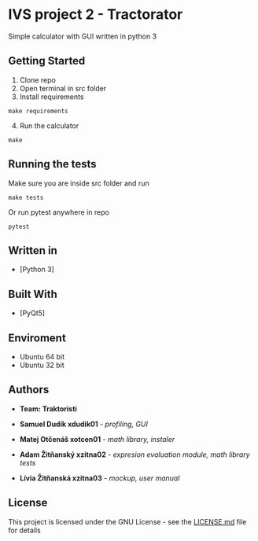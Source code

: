 # IVS project 2 - Tractorator

Simple calculator with GUI written in python 3

## Getting Started

1. Clone repo
2. Open terminal in src folder
3. Install requirements
```
make requirements
```
4. Run the calculator
```
make
```
## Running the tests
Make sure you are inside src folder and run

```
make tests
```

Or run pytest anywhere in repo
```
pytest
```
## Written in

* [Python 3]


## Built With

* [PyQt5]

## Enviroment

* Ubuntu 64 bit
* Ubuntu 32 bit

## Authors

* **Team: Traktoristi**

* **Samuel Dudík xdudik01** - *profiling, GUI* 

* **Matej Otčenáš xotcen01** - *math library, instaler*

* **Adam Žitňanský xzitna02** - *expresion evaluation module, math library tests* 

* **Lívia Žitňanská xzitna03** - *mockup, user manual* 

## License

This project is licensed under the GNU License - see the [LICENSE.md](LICENSE.md) file for details

